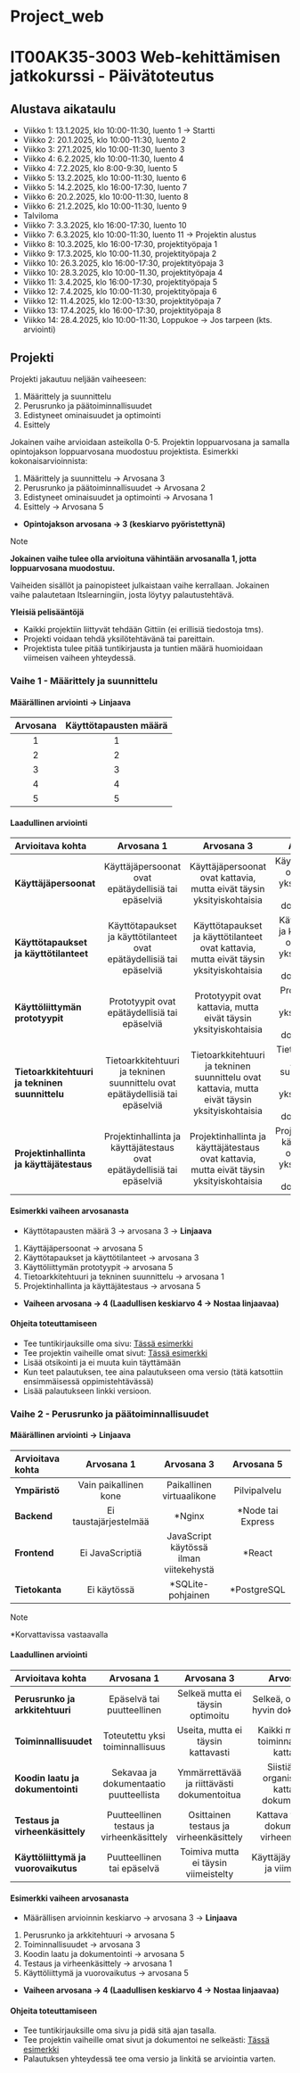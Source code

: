 # Project_web
# IT00AK35-3003 Web-kehittämisen jatkokurssi - Päivätoteutus

## Alustava aikataulu
- Viikko 1: 13.1.2025, klo 10:00-11:30, luento 1 → Startti
- Viikko 2: 20.1.2025, klo 10:00-11:30, luento 2
- Viikko 3: 27.1.2025, klo 10:00-11:30, luento 3
- Viikko 4: 6.2.2025, klo 10:00-11:30, luento 4
- Viikko 4: 7.2.2025, klo 8:00-9:30, luento 5
- Viikko 5: 13.2.2025, klo 10:00-11:30, luento 6
- Viikko 5: 14.2.2025, klo 16:00-17:30, luento 7
- Viikko 6: 20.2.2025, klo 10:00-11:30, luento 8
- Viikko 6: 21.2.2025, klo 10:00-11:30, luento 9
- Talviloma
- Viikko 7: 3.3.2025, klo 16:00-17:30, luento 10
- Viikko 7: 6.3.2025, klo 10:00-11:30, luento 11 → Projektin alustus
- Viikko 8: 10.3.2025, klo 16:00-17:30, projektityöpaja 1
- Viikko 9: 17.3.2025, klo 10:00-11.30, projektityöpaja 2
- Viikko 10: 26.3.2025, klo 16:00-17:30, projektityöpaja 3
- Viikko 10: 28.3.2025, klo 10:00-11.30, projektityöpaja 4
- Viikko 11: 3.4.2025, klo 16:00-17:30, projektityöpaja 5
- Viikko 12: 7.4.2025, klo 10:00-11:30, projektityöpaja 6
- Viikko 12: 11.4.2025, klo 12:00-13:30, projektityöpaja 7
- Viikko 13: 17.4.2025, klo 16:00-17:30, projektityöpaja 8
- Viikko 14: 28.4.2025, klo 10:00-11:30, Loppukoe → Jos tarpeen (kts. arviointi) 

## Projekti

Projekti jakautuu neljään vaiheeseen:
1. Määrittely ja suunnittelu
2. Perusrunko ja päätoiminnallisuudet
3. Edistyneet ominaisuudet ja optimointi
4. Esittely

Jokainen vaihe arvioidaan asteikolla 0-5. Projektin loppuarvosana ja samalla opintojakson loppuarvosana muodostuu projektista. Esimerkki kokonaisarvioinnista:
1. Määrittely ja suunnittelu → Arvosana 3
2. Perusrunko ja päätoiminnallisuudet → Arvosana 2
3. Edistyneet ominaisuudet ja optimointi → Arvosana 1
4. Esittely → Arvosana 5
- **Opintojakson arvosana → 3 (keskiarvo pyöristettynä)**

> [!NOTE]  
> **Jokainen vaihe tulee olla arvioituna vähintään arvosanalla 1, jotta loppuarvosana muodostuu.**

Vaiheiden sisällöt ja painopisteet julkaistaan vaihe kerrallaan. Jokainen vaihe palautetaan Itslearningiin, josta löytyy palautustehtävä.

**Yleisiä pelisääntöjä**
- Kaikki projektiin liittyvät tehdään Gittiin (ei erillisiä tiedostoja tms).
- Projekti voidaan tehdä yksilötehtävänä tai pareittain.
- Projektista tulee pitää tuntikirjausta ja tuntien määrä huomioidaan viimeisen vaiheen yhteydessä.


### Vaihe 1 - Määrittely ja suunnittelu

#### **Määrällinen arviointi → Linjaava**

| Arvosana | Käyttötapausten määrä |
| :----: | :----: |
| 1      | 1      |
| 2      | 2      |
| 3      | 3      |
| 4      | 4      |
| 5      | 5      |

#### **Laadullinen arviointi**

| **Arvioitava kohta** | **Arvosana 1** | **Arvosana 3** | **Arvosana 5** |
| :--- | :----: | :----: | :----: |
| **Käyttäjäpersoonat** | Käyttäjäpersoonat ovat epätäydellisiä tai epäselviä | Käyttäjäpersoonat ovat kattavia, mutta eivät täysin yksityiskohtaisia | Käyttäjäpersoonat ovat kattavia, yksityiskohtaisia ja hyvin dokumentoituja |
| **Käyttötapaukset ja käyttötilanteet** | Käyttötapaukset ja käyttötilanteet ovat epätäydellisiä tai epäselviä | Käyttötapaukset ja käyttötilanteet ovat kattavia, mutta eivät täysin yksityiskohtaisia | Käyttötapaukset ja käyttötilanteet ovat kattavia, yksityiskohtaisia ja hyvin dokumentoituja |
| **Käyttöliittymän prototyypit** | Prototyypit ovat epätäydellisiä tai epäselviä | Prototyypit ovat kattavia, mutta eivät täysin yksityiskohtaisia | Prototyypit ovat kattavia, yksityiskohtaisia ja hyvin dokumentoituja |
| **Tietoarkkitehtuuri ja tekninen suunnittelu** | Tietoarkkitehtuuri ja tekninen suunnittelu ovat epätäydellisiä tai epäselviä | Tietoarkkitehtuuri ja tekninen suunnittelu ovat kattavia, mutta eivät täysin yksityiskohtaisia | Tietoarkkitehtuuri ja tekninen suunnittelu ovat kattavia, yksityiskohtaisia ja hyvin dokumentoituja |
| **Projektinhallinta ja käyttäjätestaus** | Projektinhallinta ja käyttäjätestaus ovat epätäydellisiä tai epäselviä | Projektinhallinta ja käyttäjätestaus ovat kattavia, mutta eivät täysin yksityiskohtaisia | Projektinhallinta ja käyttäjätestaus ovat kattavia, yksityiskohtaisia ja hyvin dokumentoituja |


#### **Esimerkki vaiheen arvosanasta**

- Käyttötapausten määrä 3 → arvosana 3 → **Linjaava**
1. Käyttäjäpersoonat → arvosana 5
2. Käyttötapaukset ja käyttötilanteet → arvosana 3
3. Käyttöliittymän prototyypit → arvosana 5
4. Tietoarkkitehtuuri ja tekninen suunnittelu → arvosana 1
5. Projektinhallinta ja käyttäjätestaus → arvosana 5
- **Vaiheen arvosana → 4 (Laadullisen keskiarvo 4 → Nostaa linjaavaa)**

#### **Ohjeita toteuttamiseen**
- Tee tuntikirjauksille oma sivu: [Tässä esimerkki](https://github.com/vheikkiniemi/ubiquitous-octo-tribble/blob/main/ProjectExample/Logbook.md)
- Tee projektin vaiheille omat sivut: [Tässä esimerkki](https://github.com/vheikkiniemi/ubiquitous-octo-tribble/blob/main/ProjectExample/1_Definition_and_Planning.md)
- Lisää otsikointi ja ei muuta kuin täyttämään
- Kun teet palautuksen, tee aina palautukseen oma versio (tätä katsottiin ensimmäisessä oppimistehtävässä)
- Lisää palautukseen linkki versioon.

### Vaihe 2 - Perusrunko ja päätoiminnallisuudet

#### **Määrällinen arviointi → Linjaava**

| **Arvioitava kohta** | **Arvosana 1** | **Arvosana 3** | **Arvosana 5** |
| :--- | :----: | :----: | :----: |
| **Ympäristö** | Vain paikallinen kone | Paikallinen virtuaalikone | Pilvipalvelu |
| **Backend** | Ei taustajärjestelmää | *Nginx | *Node tai Express |
| **Frontend** | Ei JavaScriptiä | JavaScript käytössä ilman viitekehystä | *React |
| **Tietokanta** | Ei käytössä | *SQLite-pohjainen | *PostgreSQL |

> [!NOTE]  
> *Korvattavissa vastaavalla

#### **Laadullinen arviointi**

| **Arvioitava kohta** | **Arvosana 1** | **Arvosana 3** | **Arvosana 5** |
| :--- | :----: | :----: | :----: |
| **Perusrunko ja arkkitehtuuri** | Epäselvä tai puutteellinen | Selkeä mutta ei täysin optimoitu | Selkeä, optimoitu ja hyvin dokumentoitu |
| **Toiminnallisuudet** | Toteutettu yksi toiminnallisuus | Useita, mutta ei täysin kattavasti | Kaikki määritellyt toiminnallisuudet kattavasti |
| **Koodin laatu ja dokumentointi** | Sekavaa ja dokumentaatio puutteellista | Ymmärrettävää ja riittävästi dokumentoitua | Siistiä, hyvin organisoitua ja kattavasti dokumentoitua |
| **Testaus ja virheenkäsittely** | Puutteellinen testaus ja virheenkäsittely | Osittainen testaus ja virheenkäsittely | Kattava testaus ja dokumentoitu virheenkäsittely |
| **Käyttöliittymä ja vuorovaikutus** | Puutteellinen tai epäselvä | Toimiva mutta ei täysin viimeistelty | Käyttäjäystävällinen ja viimeistelty |

#### **Esimerkki vaiheen arvosanasta**
- Määrällisen arvioinnin keskiarvo → arvosana 3 → **Linjaava**
1. Perusrunko ja arkkitehtuuri → arvosana 5
2. Toiminnallisuudet → arvosana 3
3. Koodin laatu ja dokumentointi → arvosana 5
4. Testaus ja virheenkäsittely → arvosana 1
5. Käyttöliittymä ja vuorovaikutus → arvosana 5
- **Vaiheen arvosana → 4 (Laadullisen keskiarvo 4 → Nostaa linjaavaa)**

#### **Ohjeita toteuttamiseen**
- Tee tuntikirjauksille oma sivu ja pidä sitä ajan tasalla.
- Tee projektin vaiheille omat sivut ja dokumentoi ne selkeästi: [Tässä esimerkki](https://github.com/vheikkiniemi/ubiquitous-octo-tribble/blob/main/ProjectExample/2_Basic_structure_and_main_functionalities.md)
- Palautuksen yhteydessä tee oma versio ja linkitä se arviointia varten.

<!-- -->
